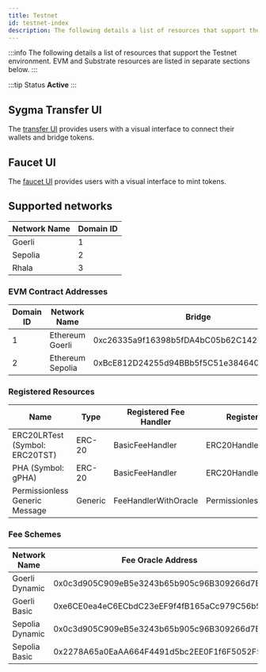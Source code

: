 ```yaml
---
title: Testnet
id: testnet-index
description: The following details a list of resources that support the Testnet environment.
---
```


:::info
The following details a list of resources that support the Testnet environment. EVM and Substrate resources are listed in separate sections below.
:::

:::tip Status
**Active**
:::

## Sygma Transfer UI

The [transfer UI](https://transfer-ui.test.buildwithsygma.com) provides users with a visual interface to connect their wallets and bridge tokens.

## Faucet UI

The [faucet UI](https://faucet-ui-stage.buildwithsygma.com) provides users with a visual interface to mint tokens.



## Supported networks

| Network Name | Domain ID |
| ------------ | --------- |
| Goerli       | 1         |
| Sepolia      | 2         |
| Rhala        | 3         |

### EVM Contract Addresses

| Domain ID | Network Name     | Bridge                                     | Fee Router                                 | Dynamic ERC-20 Fee Handler                 | Dynamic Generic ERC20 Fee Handler          | ERC-20 Handler                             | ERC-721 Handler                            | Permissionless Generic Handler             |
| --------- | ---------------- | ------------------------------------------ | ------------------------------------------ | ------------------------------------------ | ------------------------------------------ | ------------------------------------------ | ------------------------------------------ | ------------------------------------------ |
| 1         | Ethereum Goerli  | 0xc26335a9f16398b5fDA4bC05b62C1429D8a4d755 | 0xBcE136Ec4510BA4D748994d057637A5B4FaDb614 | 0xFFe695A0CBB0492942323d8164C9d923c11d087A | 0x307ac28Be1c7225A09D4d93937828Fd7C550CB51 | 0x7Ed4B14a82B2F2C4DfB13DC4Eac00205EDEff6C2 | 0xf6477020C0881879Bb8140089a63122c561a151F | 0x56826b015911E2E14AE64fc5d7996cbDDea906cd |
| 2         | Ethereum Sepolia | 0xBcE812D24255d94BBb5f5C51e384640a492ac178 | 0xa7bE76F57329207Ed886281d20DD7DC3804f3d51 | 0x9efbd1BA6F0ed4a6E1f30296e7f231d200906129 | 0xD61bC4532F9E8146922E25b8137D25662feE3f9F | 0xa5b71C034a8370AAF0326a5B646A36A9d7C821E7 | 0x76A4557Bd3bc6088Cc94f8aCb6a8006f1F592B3f | 0x023aE1Eeb892983a26F77D83D8fFf1447dD311aa |


### Registered Resources

| Name                           | Type    | Registered Fee Handler | Registered Handler           | Bridging Strategy | Resource ID                                                        | Goerli Contract Address                    | Sepolia Contract Address                   |
| ------------------------------ | ------- | ---------------------- | ---------------------------- | ----------------- | ------------------------------------------------------------------ | ------------------------------------------ | ------------------------------------------ |
| ERC20LRTest (Symbol: ERC20TST) | ERC-20  | BasicFeeHandler        | ERC20Handler                 | Lock/Release      | 0x0000000000000000000000000000000000000000000000000000000000000300 | 0x3F9A68fF29B3d86a6928C44dF171A984F6180009 | 0x7d58589b6C1Ba455c4060a3563b9a0d447Bef9af |
| PHA (Symbol: gPHA)             | ERC-20  | BasicFeeHandler        | ERC20Handler                 | Lock/Release      | 0x0000000000000000000000000000000000000000000000000000000000001000 | 0xB376b0Ee6d8202721838e76376e81eEc0e2FE864 | 0x0                                        |
| Permissionless Generic Message | Generic | FeeHandlerWithOracle   | PermissionlessGenericHandler | GMP               | 0x0000000000000000000000000000000000000000000000000000000000000500 | N/A                                        | N/A                                        |                               | 

### Fee Schemes

| Network Name    | Fee Oracle Address                         | Fee Type   | Fee Percent/Amount | Gas Amount |
| --------------- | ------------------------------------------ | ---------- | ------------------ | ---------- |
| Goerli Dynamic  | 0x0c3d905C909eB5e3243b65b905c96B309266d7BB | Fee oracle | 3%                 | 100000     |
| Goerli Basic    | 0xe6CE0ea4eC6ECbdC23eEF9f4fB165aCc979C56b5 | Base fee   | 0.001 ETH          |            |
| Sepolia Dynamic | 0x0c3d905C909eB5e3243b65b905c96B309266d7BB | Fee oracle | 3%                 | 100000     |
| Sepolia Basic   | 0x2278A65a0EaAA664F4491d5bc2EE0F1f6F5052F5 | Base fee   | 0.001 ETH          |            |


